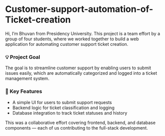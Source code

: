 # Customer-support-automation-of-Ticket-creation

Hi, I’m Bhuvan from Presidency University. This project is a team effort by a group of four students, where we worked together to build a web application for automating customer support ticket creation.

### 💡 Project Goal
The goal is to streamline customer support by enabling users to submit issues easily, which are automatically categorized and logged into a ticket management system.

### 🔧 Key Features
- A simple UI for users to submit support requests
- Backend logic for ticket classification and logging
- Database integration to track ticket statuses and history

This was a collaborative effort covering frontend, backend, and database components — each of us contributing to the full-stack development.


